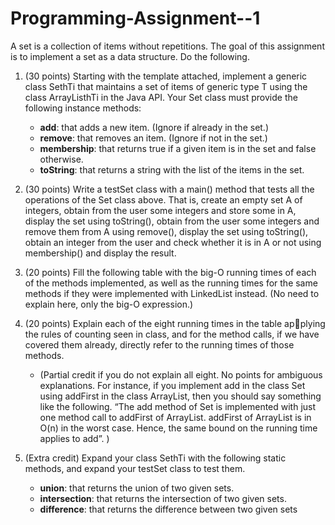 # Programming-Assignment--1
A set is a collection of items without repetitions. The goal of this assignment is to implement a set as a data structure. Do the following.

1. (30 points) Starting with the template attached, implement a generic
class SethTi that maintains a set of items of generic type T using the
class ArrayListhTi in the Java API. Your Set class must provide the
following instance methods:
    - **add**: that adds a new item. (Ignore if already in the set.)
    - **remove**: that removes an item. (Ignore if not in the set.)
    - **membership**: that returns true if a given item is in the set and
    false otherwise.
    - **toString**: that returns a string with the list of the items in the
    set.

2. (30 points) Write a testSet class with a main() method that tests
all the operations of the Set class above. That is, create an empty
set A of integers, obtain from the user some integers and store some
in A, display the set using toString(), obtain from the user some
integers and remove them from A using remove(), display the set using
toString(), obtain an integer from the user and check whether it is in
A or not using membership() and display the result.

3. (20 points) Fill the following table with the big-O running times of
each of the methods implemented, as well as the running times for the
same methods if they were implemented with LinkedList instead. (No
need to explain here, only the big-O expression.)

4. (20 points) Explain each of the eight running times in the table applying the rules of counting seen in class, and for the method calls, if we have covered them already, directly refer to the running times of
those methods.
   - (Partial credit if you do not explain all eight. No points for ambiguous
      explanations. For instance, if you implement add in the class Set using
      addFirst in the class ArrayList, then you should say something like
      the following. “The add method of Set is implemented with just one
      method call to addFirst of ArrayList. addFirst of ArrayList is in
      O(n) in the worst case. Hence, the same bound on the running time
      applies to add”. )

5. (Extra credit) Expand your class SethTi with the following static methods, and expand your testSet class to test them.
    - **union**: that returns the union of two given sets.
    - **intersection**: that returns the intersection of two given sets.
    - **difference**: that returns the difference between two given sets

